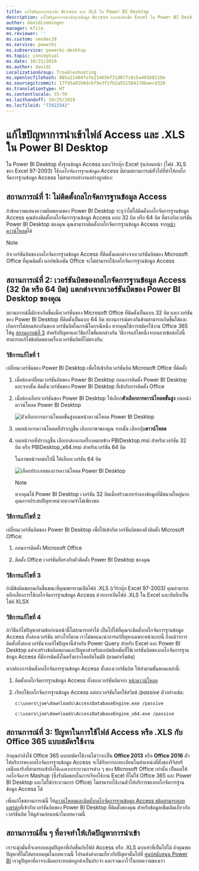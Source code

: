 ```yaml
---
title: แก้ไขปัญหาการนำเข้า Access และ XLS ใน Power BI Desktop
description: แก้ไขปัญหาการนำเข้าฐานข้อมูล Access และสเปรดชีต Excel ใน Power BI Desktop และ Power Query
author: davidiseminger
manager: kfile
ms.reviewer: ''
ms.custom: seodec18
ms.service: powerbi
ms.subservice: powerbi-desktop
ms.topic: conceptual
ms.date: 10/21/2019
ms.author: davidi
LocalizationGroup: Troubleshooting
ms.openlocfilehash: 085a21404fefe214656f31d077c6cba401b8219e
ms.sourcegitcommit: 17f45a81b0dcbf9e3f1fb2a551584170baecd320
ms.translationtype: HT
ms.contentlocale: th-TH
ms.lasthandoff: 10/25/2019
ms.locfileid: "72922542"
---
```

# <a name="resolve-issues-importing-access-and-xls-files-in-power-bi-desktop"></a>แก้ไขปัญหาการนำเข้าไฟล์ Access และ .XLS ใน Power BI Desktop

ใน Power BI Desktop ทั้งฐานข้อมูล Access และเวิร์กบุ๊ก Excel รุ่นก่อนหน้า (ไฟล์ .XLS ของ Excel 97-2003) ใช้*กลไกจัดการฐานข้อมูล Access* มีสามสถานการณ์ทั่วไปที่ทำให้กลไกจัดการฐานข้อมูล Access ไม่สามารถทำงานอย่างถูกต้อง:

## <a name="situation-1-no-access-database-engine-is-installed"></a>สถานการณ์ที่ 1: ไม่ติดตั้งกลไกจัดการฐานข้อมูล Access

ถ้าข้อความแสดงความผิดพลาดของ Power BI Desktop ระบุว่าไม่ได้ติดตั้งกลไกจัดการฐานข้อมูล Access คุณต้องติดตั้งกลไกจัดการฐานข้อมูล Access แบบ 32 บิต หรือ 64 บิต ที่ตรงกับเวอร์ชัน Power BI Desktop ของคุณ คุณสามารถติดตั้งกลไกจัดการฐานข้อมูล Access จาก[หน้าดาวน์โหลด](http://www.microsoft.com/download/details.aspx?id=13255)ได้

>[!NOTE]
>ถ้าเวอร์ชันบิตของกลไกจัดการฐานข้อมูล Access ที่ติดตั้งแตกต่างจากเวอร์ชันบิตของ Microsoft Office ที่คุณติดตั้ง แอปพลิเคชัน Office จะไม่สามารถใช้กลไกจัดการฐานข้อมูล Access

## <a name="situation-2-the-access-database-engine-bit-version-32-bit-or-64-bit-is-different-from-your-power-bi-desktop-bit-version"></a>สถานการณ์ที่ 2: เวอร์ชันบิตของกลไกจัดการฐานข้อมูล Access (32 บิต หรือ 64 บิต) แตกต่างจากเวอร์ชันบิตของ Power BI Desktop ของคุณ

สถานการณ์นี้มักจะเกิดขึ้นเมื่อเวอร์ชั่นของ Microsoft Office ที่ติดตั้งเป็นแบบ 32 บิต และเวอร์ชันของ Power BI Desktop ที่ติดตั้งเป็นแบบ 64 บิต สถานการณ์ตรงกันข้ามสามารถเกิดขึ้นได้และเกิดการไม่สอดล้องกันของเวอร์ชันบิตในกรณีใดกรณีหนึ่ง หากคุณใช้การสมัครใช้งาน Office 365 ให้ดู [สถานการณ์ที่ 3](#situation-3-trouble-using-access-or-xls-files-with-an-office-365-subscription) สำหรับปัญหาและวิธีแก้ไขที่แตกต่างกัน วิธีการแก้ไขหนึ่งจากหลายข้อต่อไปนี้สามารถแก้ไขข้อผิดพลาดเรื่องเวอร์ชันบิตที่ไม่ตรงกัน:

### <a name="solution-1"></a>วิธีการแก้ไขที่ 1

เปลี่ยนเวอร์ชันของ Power BI Desktop เพื่อให้เข้ากับเวอร์ชันบิต Microsoft Office ที่ติดตั้ง 

1. เมื่อต้องเปลี่ยนเวอร์ชันบิตของ Power BI Desktop ถอนการติดตั้ง Power BI Desktop และจากนั้น ติดตั้งเวอร์ชันของ Power BI Desktop ที่เข้ากับการติดตั้ง Office 

1. เมื่อต้องเลือกเวอร์ชันของ Power BI Desktop ให้เลือก**ตัวเลือกการดาวน์โหลดขั้นสูง** บนหน้าดาวน์โหลด Power BI Desktop
   
   ![ตัวเลือกการดาวน์โหลดขั้นสูงบนหน้าดาวน์โหลด Power BI Desktop](media/desktop-access-database-errors/desktop-access-errors-1.png)
   
1. บนหน้าการดาวน์โหลดที่ปรากฏขึ้น เลือกภาษาของคุณ จากนั้น เลือกปุ่ม**ดาวน์โหลด** 
 
1. บนหน้าจอที่ปรากฏขึ้น เลือกกล่องกาเครื่องหมายข้าง PBIDesktop.msi สำหรับเวอร์ชัน 32 บิต หรือ PBIDesktop_x64.msi สำหรับเวอร์ชัน 64 บิต 

   ในภาพหน้าจอต่อไปนี้ ให้เลือกเวอร์ชัน 64 บิต
   
   ![เลือกประเภทของการดาวน์โหลด Power BI Desktop](media/desktop-access-database-errors/desktop-access-errors-2.png)
   
   >[!NOTE]
   >หากคุณใช้ Power BI Desktop เวอร์ชัน 32 บิตเมื่อสร้างแบบจำลองข้อมูลที่มีขนาดใหญ่มาก คุณอาจประสบปัญหาหน่วยความจำไม่เพียงพอ

### <a name="solution-2"></a>วิธีการแก้ไขที่ 2

เปลี่ยนเวอร์ชันบิตของ Power BI Desktop เพื่อให้เข้ากับเวอร์ชันบิตของตัวติดตั้ง Microsoft Office:

1. ถอนการติดตั้ง Microsoft Office

2. ติดตั้ง Office เวอร์ชันที่ตรงกับตัวติดตั้ง Power BI Desktop ของคุณ

### <a name="solution-3"></a>วิธีการแก้ไขที่ 3

ถ้ามีข้อผิดพลาดเกิดขึ้นขณะที่คุณพยายามเปิดไฟล์ .XLS (เวิร์กบุ๊ก Excel 97-2003) คุณสามารถหลีกเลี่ยงการใช้กลไกจัดการฐานข้อมูล Access ด้วยการเปิดไฟล์ .XLS ใน Excel และบันทึกเป็นไฟล์ XLSX

### <a name="solution-4"></a>วิธีการแก้ไขที่ 4

ถ้าวิธีแก้ไขปัญหาสามข้อก่อนหน้านี้ไม่สามารถทำได้ เป็นไปได้ที่คุณจะติดตั้งกลไกจัดการฐานข้อมูล Access ทั้งสองเวอร์ชัน อย่างไรก็ตาม เราไม่ขอแนะนำการแก้ปัญหาเฉพาะหน้าแบบนี้ ถึงแม้ว่าการติดตั้งทั้งสองเวอร์ชันจะแก้ไขปัญหานี้สำหรับ Power Query สำหรับ Excel และ Power BI Desktop แต่จะสร้างข้อผิดพลาดและปัญหาสำหรับแอปพลิเคชันที่ใช้เวอร์ชันบิตของกลไกจัดการฐานข้อมูล Access ที่มีการติดตั้งในครั้งแรกโดยอัตโนมัติ (ตามค่าเริ่มต้น) 

หากต้องการติดตั้งกลไกจัดการฐานข้อมูล Access ทั้งสองเวอร์ชันบิต ให้ทำตามขั้นตอนเหล่านี้:

1. ติดตั้งกลไกจัดการฐานข้อมูล Access ทั้งสองเวอร์ชันบิตจาก [หน้าดาวน์โหลด](http://www.microsoft.com/download/details.aspx?id=13255) 

1. เรียกใช้กลไกจัดการฐานข้อมูล Access แต่ละเวอร์ชันโดยใช้สวิตช์ */passive* ตัวอย่างเช่น:
   
       c:\users\joe\downloads\AccessDatabaseEngine.exe /passive
   
       c:\users\joe\downloads\AccessDatabaseEngine_x64.exe /passive

## <a name="situation-3-trouble-using-access-or-xls-files-with-an-office-365-subscription"></a>สถานการณ์ที่ 3: ปัญหาในการใช้ไฟล์ Access หรือ .XLS กับ Office 365 แบบสมัครใช้งาน

ถ้าคุณกำลังใช้ Office 365 แบบสมัครใช้งานไม่ว่าจะเป็น **Office 2013** หรือ **Office 2016** ตัวให้บริการของกลไกจัดการฐานข้อมูล Access จะได้รับการลงทะเบียนในตำแหน่งที่ตั้งของรีจิสทรีเสมือนจริงที่สามารถเข้าถึงได้*เฉพาะ*กระบวนการต่าง ๆ ของ Microsoft Office เท่านั้น เป็นผลให้กลไกจัดการ Mashup (ซึ่งรับผิดชอบในการเรียกใช้งาน Excel ที่ไม่ใช่ Office 365 และ Power BI Desktop และไม่ใช่กระบวนการ Office) ไม่สามารถใช้งานตัวให้บริการของกลไกจัดการฐานข้อมูล Access ได้

เพื่อแก้ไขสถานการณ์นี้ ให้[ดาวน์โหลดและติดตั้งกลไกจัดการฐานข้อมูล Access ชนิดสามารถเผยแพร่ต่อ](http://www.microsoft.com/download/details.aspx?id=13255)ที่เข้ากับเวอร์ชันบิตของ Power BI Desktop ที่ติดตั้งของคุณ สำหรับข้อมูลเพิ่มเติมเกี่ยวกับเวอร์ชันบิต ให้ดูส่วนก่อนหน้าในบทความนี้

## <a name="other-situations-that-can-cause-import-issues"></a>สถานการณ์อื่น ๆ ที่อาจทำให้เกิดปัญหาการนำเข้า

เราจะมุ่งมั่นที่จะครอบคลุมปัญหาที่เกิดขึ้นกับไฟล์ Access หรือ .XLS มากเท่าที่เป็นไปได้ ถ้าคุณพบปัญหาที่ไม่ได้ครอบคลุมในบทความนี้ โปรดส่งคำถามเกี่ยวกับปัญหานั้นไปที่ [ศูนย์สนับสนุน Power BI](https://powerbi.microsoft.com/support/) เราดูปัญหาที่อาจจะมีผลกระทบต่อลูกค้าเป็นประจำ และรวมเอาไว้ในบทความของเรา

